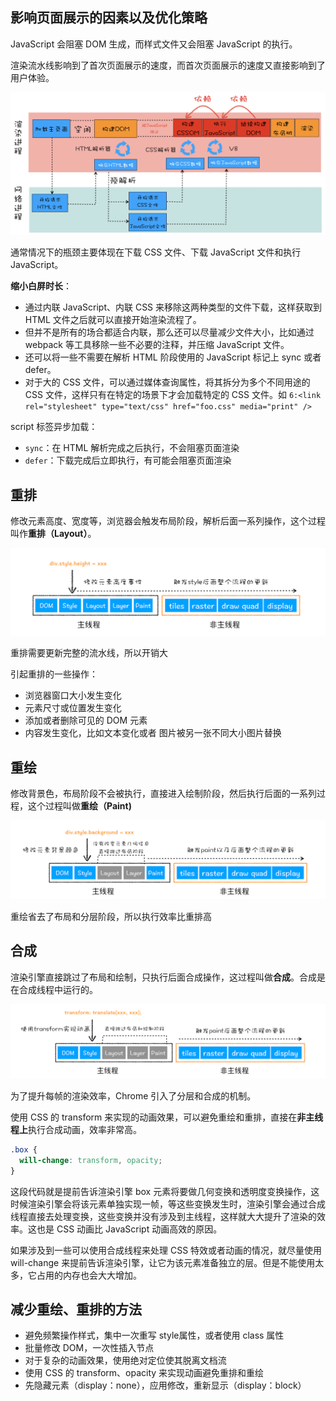 ## 影响页面展示的因素以及优化策略

JavaScript 会阻塞 DOM 生成，而样式文件又会阻塞 JavaScript 的执行。

渲染流水线影响到了首次页面展示的速度，而首次页面展示的速度又直接影响到了用户体验。

![](./images/09.png)

通常情况下的瓶颈主要体现在下载 CSS 文件、下载 JavaScript 文件和执行 JavaScript。

**缩小白屏时长**：
- 通过内联 JavaScript、内联 CSS 来移除这两种类型的文件下载，这样获取到 HTML 文件之后就可以直接开始渲染流程了。
- 但并不是所有的场合都适合内联，那么还可以尽量减少文件大小，比如通过 webpack 等工具移除一些不必要的注释，并压缩 JavaScript 文件。
- 还可以将一些不需要在解析 HTML 阶段使用的 JavaScript 标记上 sync 或者 defer。
- 对于大的 CSS 文件，可以通过媒体查询属性，将其拆分为多个不同用途的 CSS 文件，这样只有在特定的场景下才会加载特定的 CSS 文件。如 `6:<link rel="stylesheet" type="text/css" href="foo.css" media="print" />`


script 标签异步加载：
- `sync`：在 HTML 解析完成之后执行，不会阻塞页面渲染
- `defer`：下载完成后立即执行，有可能会阻塞页面渲染


## 重排

修改元素高度、宽度等，浏览器会触发布局阶段，解析后面一系列操作，这个过程叫作**重排（Layout）**。

![](./images/10.png)

重排需要更新完整的流水线，所以开销大

引起重排的一些操作：
- 浏览器窗口大小发生变化
- 元素尺寸或位置发生变化
- 添加或者删除可见的 DOM 元素
- 内容发生变化，比如文本变化或者 图片被另一张不同大小图片替换

## 重绘


修改背景色，布局阶段不会被执行，直接进入绘制阶段，然后执行后面的一系列过程，这个过程叫做**重绘（Paint)**

![](./images/11.png)

重绘省去了布局和分层阶段，所以执行效率比重排高

## 合成

渲染引擎直接跳过了布局和绘制，只执行后面合成操作，这过程叫做**合成**。合成是在合成线程中运行的。

![](./images/12.png)

为了提升每帧的渲染效率，Chrome 引入了分层和合成的机制。

使用 CSS 的 transform 来实现的动画效果，可以避免重绘和重排，直接在**非主线程上**执行合成动画，效率非常高。

```css
.box {
  will-change: transform, opacity;
}
```

这段代码就是提前告诉渲染引擎 box 元素将要做几何变换和透明度变换操作，这时候渲染引擎会将该元素单独实现一帧，等这些变换发生时，渲染引擎会通过合成线程直接去处理变换，这些变换并没有涉及到主线程，这样就大大提升了渲染的效率。这也是 CSS 动画比 JavaScript 动画高效的原因。

如果涉及到一些可以使用合成线程来处理 CSS 特效或者动画的情况，就尽量使用 will-change 来提前告诉渲染引擎，让它为该元素准备独立的层。但是不能使用太多，它占用的内存也会大大增加。

## 减少重绘、重排的方法

- 避免频繁操作样式，集中一次重写 style属性，或者使用 class 属性
- 批量修改 DOM，一次性插入节点
- 对于复杂的动画效果，使用绝对定位使其脱离文档流
- 使用 CSS 的 transform、opacity 来实现动画避免重排和重绘
- 先隐藏元素（display：none），应用修改，重新显示（display：block）

